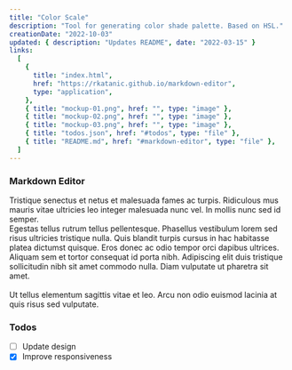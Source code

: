 ```yaml
---
title: "Color Scale"
description: "Tool for generating color shade palette. Based on HSL."
creationDate: "2022-10-03"
updated: { description: "Updates README", date: "2022-03-15" }
links:
  [
    {
      title: "index.html",
      href: "https://rkatanic.github.io/markdown-editor",
      type: "application",
    },
    { title: "mockup-01.png", href: "", type: "image" },
    { title: "mockup-02.png", href: "", type: "image" },
    { title: "mockup-03.png", href: "", type: "image" },
    { title: "todos.json", href: "#todos", type: "file" },
    { title: "README.md", href: "#markdown-editor", type: "file" },
  ]
---
```


### Markdown Editor

Tristique senectus et netus et malesuada fames ac turpis. Ridiculous mus mauris vitae ultricies leo integer malesuada nunc vel. In mollis nunc sed id semper.\
 Egestas tellus rutrum tellus pellentesque. Phasellus vestibulum lorem sed risus ultricies tristique nulla. Quis blandit turpis cursus in hac habitasse platea dictumst quisque. Eros donec ac odio tempor orci dapibus ultrices. Aliquam sem et tortor consequat id porta nibh. Adipiscing elit duis tristique sollicitudin nibh sit amet commodo nulla. Diam vulputate ut pharetra sit amet.\
\
Ut tellus elementum sagittis vitae et leo. Arcu non odio euismod lacinia at quis risus sed vulputate.

### Todos

- [ ] Update design
- [x] Improve responsiveness

